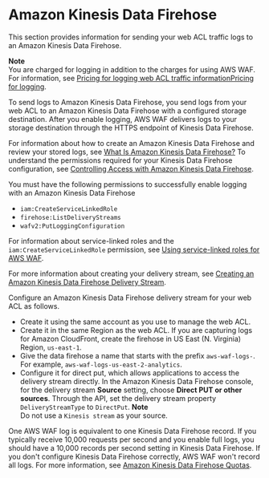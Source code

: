 # Amazon Kinesis Data Firehose<a name="logging-kinesis"></a>

This section provides information for sending your web ACL traffic logs to an Amazon Kinesis Data Firehose\. 

**Note**  
You are charged for logging in addition to the charges for using AWS WAF\. For information, see [Pricing for logging web ACL traffic informationPricing for logging](logging-pricing.md)\.

To send logs to Amazon Kinesis Data Firehose, you send logs from your web ACL to an Amazon Kinesis Data Firehose with a configured storage destination\. After you enable logging, AWS WAF delivers logs to your storage destination through the HTTPS endpoint of Kinesis Data Firehose\. 

For information about how to create an Amazon Kinesis Data Firehose and review your stored logs, see [What Is Amazon Kinesis Data Firehose?](https://docs.aws.amazon.com/firehose/latest/dev/what-is-this-service.html) To understand the permissions required for your Kinesis Data Firehose configuration, see [Controlling Access with Amazon Kinesis Data Firehose](https://docs.aws.amazon.com/firehose/latest/dev/controlling-access.html)\.

You must have the following permissions to successfully enable logging with an Amazon Kinesis Data Firehose
+ `iam:CreateServiceLinkedRole`
+ `firehose:ListDeliveryStreams`
+ `wafv2:PutLoggingConfiguration`

For information about service\-linked roles and the `iam:CreateServiceLinkedRole` permission, see [Using service\-linked roles for AWS WAF](using-service-linked-roles.md)\.

For more information about creating your delivery stream, see [Creating an Amazon Kinesis Data Firehose Delivery Stream](https://docs.aws.amazon.com/firehose/latest/dev/basic-create.html)\.

Configure an Amazon Kinesis Data Firehose delivery stream for your web ACL as follows\.
+ Create it using the same account as you use to manage the web ACL\.
+ Create it in the same Region as the web ACL\. If you are capturing logs for Amazon CloudFront, create the firehose in US East \(N\. Virginia\) Region, `us-east-1`\.
+ Give the data firehose a name that starts with the prefix `aws-waf-logs-`\. For example, `aws-waf-logs-us-east-2-analytics`\.
+ Configure it for direct put, which allows applications to access the delivery stream directly\. In the Amazon Kinesis Data Firehose console, for the delivery stream **Source** setting, choose **Direct PUT or other sources**\. Through the API, set the delivery stream property `DeliveryStreamType` to `DirectPut`\.
**Note**  
Do not use a `Kinesis stream` as your source\.

One AWS WAF log is equivalent to one Kinesis Data Firehose record\. If you typically receive 10,000 requests per second and you enable full logs, you should have a 10,000 records per second setting in Kinesis Data Firehose\. If you don't configure Kinesis Data Firehose correctly, AWS WAF won't record all logs\. For more information, see [Amazon Kinesis Data Firehose Quotas](https://docs.aws.amazon.com/firehose/latest/dev/limits.html)\. 